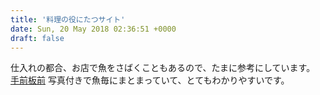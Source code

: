 ```yaml
---
title: '料理の役にたつサイト'
date: Sun, 20 May 2018 02:36:51 +0000
draft: false
---
```


仕入れの都合、お店で魚をさばくこともあるので、たまに参考にしています。 [手前板前](https://temaeitamae.jp/) 写真付きで魚毎にまとまっていて、とてもわかりやすいです。